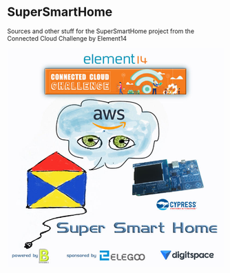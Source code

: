 # SuperSmartHome
Sources and other stuff for the SuperSmartHome project from the Connected Cloud Challenge by Element14

![SuperSmartHome logo and sponsors](https://github.com/alicemirror/SuperSmartHome/blob/master/Images/SuperSmartHome-Logo-Sponsors.jpg)
